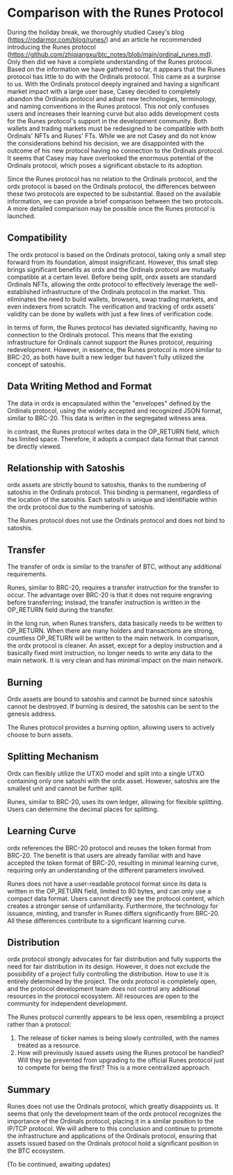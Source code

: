 Comparison with the Runes Protocol
====

During the holiday break, we thoroughly studied Casey's blog (https://rodarmor.com/blog/runes/) and an article he recommended introducing the Runes protocol (https://github.com/zhiqiangxu/btc_notes/blob/main/ordinal_runes.md). Only then did we have a complete understanding of the Runes protocol. Based on the information we have gathered so far, it appears that the Runes protocol has little to do with the Ordinals protocol. This came as a surprise to us. With the Ordinals protocol deeply ingrained and having a significant market impact with a large user base, Casey decided to completely abandon the Ordinals protocol and adopt new technologies, terminology, and naming conventions in the Runes protocol. This not only confuses users and increases their learning curve but also adds development costs for the Runes protocol's support in the development community. Both wallets and trading markets must be redesigned to be compatible with both Ordinals' NFTs and Runes' FTs. While we are not Casey and do not know the considerations behind his decision, we are disappointed with the outcome of his new protocol having no connection to the Ordinals protocol. It seems that Casey may have overlooked the enormous potential of the Ordinals protocol, which poses a significant obstacle to its adoption.

Since the Runes protocol has no relation to the Ordinals protocol, and the ordx protocol is based on the Ordinals protocol, the differences between these two protocols are expected to be substantial. Based on the available information, we can provide a brief comparison between the two protocols. A more detailed comparison may be possible once the Runes protocol is launched.  


Compatibility
----
The ordx protocol is based on the Ordinals protocol, taking only a small step forward from its foundation, almost insignificant. However, this small step brings significant benefits as ordx and the Ordinals protocol are mutually compatible at a certain level. Before being split, ordx assets are standard Ordinals NFTs, allowing the ordx protocol to effectively leverage the well-established infrastructure of the Ordinals protocol in the market. This eliminates the need to build wallets, browsers, swap trading markets, and even indexers from scratch. The verification and tracking of ordx assets' validity can be done by wallets with just a few lines of verification code.

In terms of form, the Runes protocol has deviated significantly, having no connection to the Ordinals protocol. This means that the existing infrastructure for Ordinals cannot support the Runes protocol, requiring redevelopment. However, in essence, the Runes protocol is more similar to BRC-20, as both have built a new ledger but haven't fully utilized the concept of satoshis.

Data Writing Method and Format
----
The data in ordx is encapsulated within the "envelopes" defined by the Ordinals protocol, using the widely accepted and recognized JSON format, similar to BRC-20. This data is written in the segregated witness area.

In contrast, the Runes protocol writes data in the OP_RETURN field, which has limited space. Therefore, it adopts a compact data format that cannot be directly viewed.

Relationship with Satoshis
----
ordx assets are strictly bound to satoshis, thanks to the numbering of satoshis in the Ordinals protocol. This binding is permanent, regardless of the location of the satoshis. Each satoshi is unique and identifiable within the ordx protocol due to the numbering of satoshis.

The Runes protocol does not use the Ordinals protocol and does not bind to satoshis.

Transfer
----
The transfer of ordx is similar to the transfer of BTC, without any additional requirements.

Runes, similar to BRC-20, requires a transfer instruction for the transfer to occur. The advantage over BRC-20 is that it does not require engraving before transferring; instead, the transfer instruction is written in the OP_RETURN field during the transfer.

In the long run, when Runes transfers, data basically needs to be written to OP_RETURN. When there are many holders and transactions are strong, countless OP_RETURN will be written to the main network. In comparison, the ordx protocol is cleaner. An asset, except for a deploy instruction and a basically fixed mint instruction, no longer needs to write any data to the main network. It is very clean and has minimal impact on the main network.

Burning
----
Ordx assets are bound to satoshis and cannot be burned since satoshis cannot be destroyed. If burning is desired, the satoshis can be sent to the genesis address.

The Runes protocol provides a burning option, allowing users to actively choose to burn assets.

Splitting Mechanism
----
Ordx can flexibly utilize the UTXO model and split into a single UTXO containing only one satoshi with the ordx asset. However, satoshis are the smallest unit and cannot be further split.

Runes, similar to BRC-20, uses its own ledger, allowing for flexible splitting. Users can determine the decimal places for splitting.

Learning Curve
----
ordx references the BRC-20 protocol and reuses the token format from BRC-20. The benefit is that users are already familiar with and have accepted the token format of BRC-20, resulting in minimal learning curve, requiring only an understanding of the different parameters involved.

Runes does not have a user-readable protocol format since its data is written in the OP_RETURN field, limited to 80 bytes, and can only use a compact data format. Users cannot directly see the protocol content, which creates a stronger sense of unfamiliarity. Furthermore, the technology for issuance, minting, and transfer in Runes differs significantly from BRC-20. All these differences contribute to a significant learning curve.

Distribution
----
ordx protocol strongly advocates for fair distribution and fully supports the need for fair distribution in its design. However, it does not exclude the possibility of a project fully controlling the distribution. How to use it is entirely determined by the project. The ordx protocol is completely open, and the protocol development team does not control any additional resources in the protocol ecosystem. All resources are open to the community for independent development.

The Runes protocol currently appears to be less open, resembling a project rather than a protocol:
1. The release of ticker names is being slowly controlled, with the names treated as a resource.
2. How will previously issued assets using the Runes protocol be handled? Will they be prevented from upgrading to the official Runes protocol just to compete for being the first? This is a more centralized approach.


Summary
----
Runes does not use the Ordinals protocol, which greatly disappoints us. 
It seems that only the development team of the ordx protocol recognizes the importance of the Ordinals protocol, placing it in a similar position to the IP/TCP protocol. We will adhere to this conclusion and continue to promote the infrastructure and applications of the Ordinals protocol, ensuring that assets issued based on the Ordinals protocol hold a significant position in the BTC ecosystem.

(To be continued, awaiting updates)
